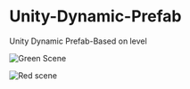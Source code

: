 # Unity-Dynamic-Prefab
Unity Dynamic Prefab-Based on level


![Green Scene](https://raw.githubusercontent.com/maifeeulasad/Unity-Dynamic-Prefab/master/greenScene.png)




![Red scene](https://raw.githubusercontent.com/maifeeulasad/Unity-Dynamic-Prefab/master/redScene.png)
